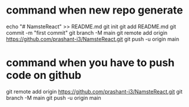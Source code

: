 # command when new repo generate
echo "# NamsteReact" >> README.md
git init
git add README.md
git commit -m "first commit"
git branch -M main
git remote add origin https://github.com/prashant-i3/NamsteReact.git
git push -u origin main

# command when you have to push code on github
git remote add origin https://github.com/prashant-i3/NamsteReact.git
git branch -M main
git push -u origin main